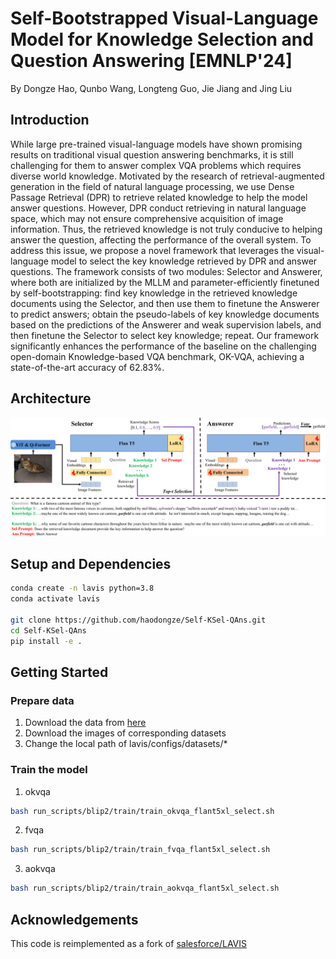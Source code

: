 # Self-Bootstrapped Visual-Language Model for Knowledge Selection and Question Answering [EMNLP'24]

By Dongze Hao, Qunbo Wang, Longteng Guo, Jie Jiang and Jing Liu

## Introduction

While large pre-trained visual-language models have shown promising results on traditional visual question answering benchmarks,
 it is still challenging for them to answer complex VQA problems which requires diverse world knowledge. 
 Motivated by the research of retrieval-augmented generation in the field of natural language processing, 
 we use Dense Passage Retrieval (DPR) to retrieve related knowledge to help the model answer questions. 
 However, DPR conduct retrieving in natural language space, which may not ensure comprehensive acquisition of image information. 
 Thus, the retrieved knowledge is not truly conducive to helping answer the question, affecting the performance of the overall system. 
 To address this issue, we propose a novel framework that leverages the visual-language model to select the key knowledge retrieved by DPR and answer questions.
  The framework consists of two modules: Selector and Answerer, where both are initialized by the MLLM and parameter-efficiently finetuned by self-bootstrapping: 
  find key knowledge in the retrieved knowledge documents using the Selector, and then use them to finetune the Answerer to predict answers; 
  obtain the pseudo-labels of key knowledge documents based on the predictions of the Answerer and weak supervision labels, 
  and then finetune the Selector to select key knowledge; repeat. Our framework significantly enhances the performance of the 
  baseline on the challenging open-domain Knowledge-based VQA benchmark, OK-VQA, achieving a state-of-the-art accuracy of 62.83%.

## Architecture

![](resources/framework.png)

## Setup and Dependencies

```bash
conda create -n lavis python=3.8
conda activate lavis

git clone https://github.com/haodongze/Self-KSel-QAns.git
cd Self-KSel-QAns
pip install -e .
```

## Getting Started
### Prepare data
1. Download the data from [here](https://drive.google.com/file/d/1NkBO3b5m0rbbWGnVnJX-xczTPebJp2zS/view?usp=sharing)
2. Download the images of corresponding datasets
3. Change the local path of lavis/configs/datasets/*

### Train the model
1. okvqa
```bash
bash run_scripts/blip2/train/train_okvqa_flant5xl_select.sh
```
2. fvqa
```bash
bash run_scripts/blip2/train/train_fvqa_flant5xl_select.sh
```
3. aokvqa
```bash
bash run_scripts/blip2/train/train_aokvqa_flant5xl_select.sh
```

##  Acknowledgements

This code is reimplemented as a fork of [salesforce/LAVIS][1]

[1]: https://github.com/salesforce/LAVIS